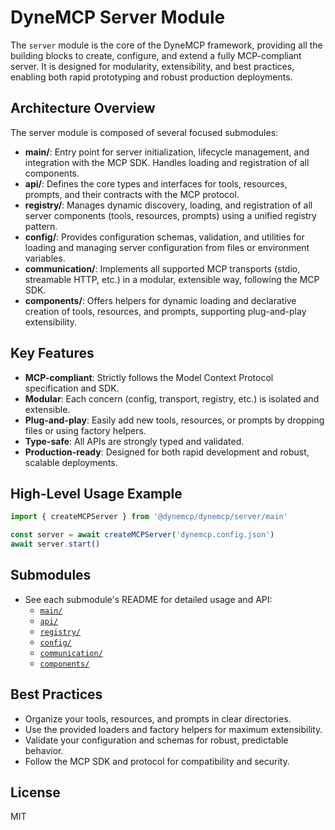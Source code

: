 # DyneMCP Server Module

The `server` module is the core of the DyneMCP framework, providing all the building blocks to create, configure, and extend a fully MCP-compliant server. It is designed for modularity, extensibility, and best practices, enabling both rapid prototyping and robust production deployments.

## Architecture Overview

The server module is composed of several focused submodules:

- **main/**: Entry point for server initialization, lifecycle management, and integration with the MCP SDK. Handles loading and registration of all components.
- **api/**: Defines the core types and interfaces for tools, resources, prompts, and their contracts with the MCP protocol.
- **registry/**: Manages dynamic discovery, loading, and registration of all server components (tools, resources, prompts) using a unified registry pattern.
- **config/**: Provides configuration schemas, validation, and utilities for loading and managing server configuration from files or environment variables.
- **communication/**: Implements all supported MCP transports (stdio, streamable HTTP, etc.) in a modular, extensible way, following the MCP SDK.
- **components/**: Offers helpers for dynamic loading and declarative creation of tools, resources, and prompts, supporting plug-and-play extensibility.

## Key Features

- **MCP-compliant**: Strictly follows the Model Context Protocol specification and SDK.
- **Modular**: Each concern (config, transport, registry, etc.) is isolated and extensible.
- **Plug-and-play**: Easily add new tools, resources, or prompts by dropping files or using factory helpers.
- **Type-safe**: All APIs are strongly typed and validated.
- **Production-ready**: Designed for both rapid development and robust, scalable deployments.

## High-Level Usage Example

```ts
import { createMCPServer } from '@dynemcp/dynemcp/server/main'

const server = await createMCPServer('dynemcp.config.json')
await server.start()
```

## Submodules

- See each submodule's README for detailed usage and API:
  - [`main/`](./main/README.md)
  - [`api/`](./api/README.md)
  - [`registry/`](./registry/README.md)
  - [`config/`](./config/README.md)
  - [`communication/`](./communication/README.md)
  - [`components/`](./components/README.md)

## Best Practices

- Organize your tools, resources, and prompts in clear directories.
- Use the provided loaders and factory helpers for maximum extensibility.
- Validate your configuration and schemas for robust, predictable behavior.
- Follow the MCP SDK and protocol for compatibility and security.

## License

MIT
